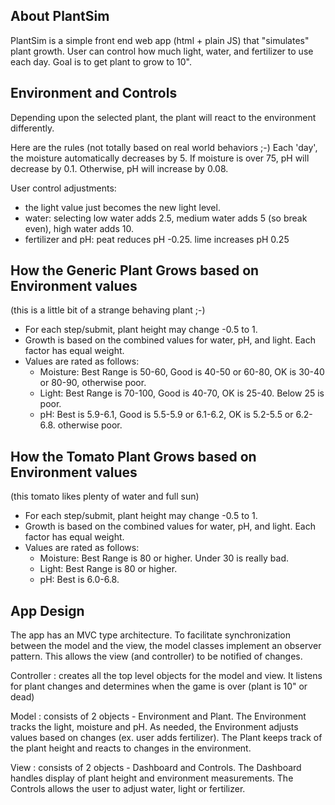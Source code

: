 ## About PlantSim
PlantSim is a simple front end web app (html + plain JS) that "simulates" plant growth. User can control 
how much light, water, and fertilizer to use each day. Goal is to get plant to grow to 10".

## Environment and Controls
Depending upon the selected plant, the plant will react to the environment differently.

Here are the rules (not totally based on real world behaviors ;-)
    Each 'day', the moisture automatically decreases by 5. If moisture is over 75, pH will decrease by 0.1.
    Otherwise, pH will increase by 0.08.

User control adjustments:
* the light value just becomes the new light level.
* water: selecting low water adds 2.5, medium water adds 5 (so break even), high water adds 10.
* fertilizer and pH: peat reduces pH -0.25.  lime increases pH 0.25

## How the Generic Plant Grows based on Environment values
(this is a little bit of a strange behaving plant ;-)

* For each step/submit, plant height may change -0.5 to 1. 
* Growth is based on the combined values for water, pH, and light. Each factor has equal weight.
* Values are rated as follows:
  * Moisture: Best Range is 50-60, Good is 40-50 or 60-80, OK is 30-40 or 80-90, otherwise poor.
  * Light: Best Range is 70-100, Good is 40-70, OK is 25-40.  Below 25 is poor.
  * pH: Best is 5.9-6.1, Good is 5.5-5.9 or 6.1-6.2, OK is 5.2-5.5 or 6.2-6.8.  otherwise poor.

## How the Tomato Plant Grows based on Environment values
(this tomato likes plenty of water and full sun)

* For each step/submit, plant height may change -0.5 to 1. 
* Growth is based on the combined values for water, pH, and light. Each factor has equal weight.
* Values are rated as follows:
  * Moisture: Best Range is 80 or higher. Under 30 is really bad.
  * Light: Best Range is 80 or higher. 
  * pH: Best is 6.0-6.8. 

## App Design
The app has an MVC type architecture. To facilitate synchronization between the model and the view, 
the model classes implement an observer pattern. This allows the view (and controller) to be notified 
of changes.

Controller : creates all the top level objects for the model and view. It listens for plant changes
and determines when the game is over (plant is 10" or dead)
 
Model : consists of 2 objects - Environment and Plant. The Environment tracks the light, moisture and pH.
As needed, the Environment adjusts values based on changes (ex. user adds fertilizer). The Plant keeps
track of the plant height and reacts to changes in the environment.

View : consists of 2 objects - Dashboard and Controls. The Dashboard handles display of plant height
and environment measurements. The Controls allows the user to adjust water, light or fertilizer.
